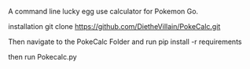 A command line lucky egg use calculator for Pokemon Go.

installation
   git clone https://github.com/DietheVillain/PokeCalc.git

Then navigate to the PokeCalc Folder and run
  pip install -r requirements
  
then run Pokecalc.py
